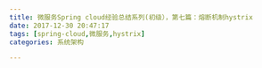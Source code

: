 ```yaml
---
title: 微服务Spring cloud经验总结系列(初级），第七篇：熔断机制hystrix
date: 2017-12-30 20:47:17
tags: [spring-cloud,微服务,hystrix]
categories: 系统架构

---
```

